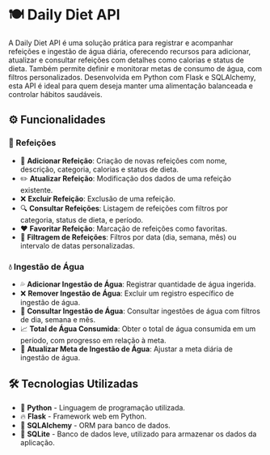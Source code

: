 # 🍽️ Daily Diet API

A Daily Diet API é uma solução prática para registrar e acompanhar refeições e ingestão de água diária, oferecendo recursos para adicionar, atualizar e consultar refeições com detalhes como calorias e status de dieta. Também permite definir e monitorar metas de consumo de água, com filtros personalizados. Desenvolvida em Python com Flask e SQLAlchemy, esta API é ideal para quem deseja manter uma alimentação balanceada e controlar hábitos saudáveis.

## ⚙️ Funcionalidades

### 🥗 Refeições

- 🍴 **Adicionar Refeição**: Criação de novas refeições com nome, descrição, categoria, calorias e status de dieta.
- ✏️ **Atualizar Refeição**: Modificação dos dados de uma refeição existente.
- ❌ **Excluir Refeição**: Exclusão de uma refeição.
- 🔍 **Consultar Refeições**: Listagem de refeições com filtros por categoria, status de dieta, e período.
- ❤️ **Favoritar Refeição**: Marcação de refeições como favoritas.
- 📅 **Filtragem de Refeições**: Filtros por data (dia, semana, mês) ou intervalo de datas personalizadas.

### 💧 Ingestão de Água

- 💦 **Adicionar Ingestão de Água**: Registrar quantidade de água ingerida.
- ❌ **Remover Ingestão de Água**: Excluir um registro específico de ingestão de água.
- 📅 **Consultar Ingestão de Água**: Consultar ingestões de água com filtros de dia, semana e mês.
- 📈 **Total de Água Consumida**: Obter o total de água consumida em um período, com progresso em relação à meta.
- 🎯 **Atualizar Meta de Ingestão de Água**: Ajustar a meta diária de ingestão de água.


## 🛠️ Tecnologias Utilizadas

- 🐍 **Python** - Linguagem de programação utilizada.
- 🔥 **Flask** - Framework web em Python.
- 💾 **SQLAlchemy** - ORM para banco de dados.
- 📂 **SQLite** - Banco de dados leve, utilizado para armazenar os dados da aplicação.